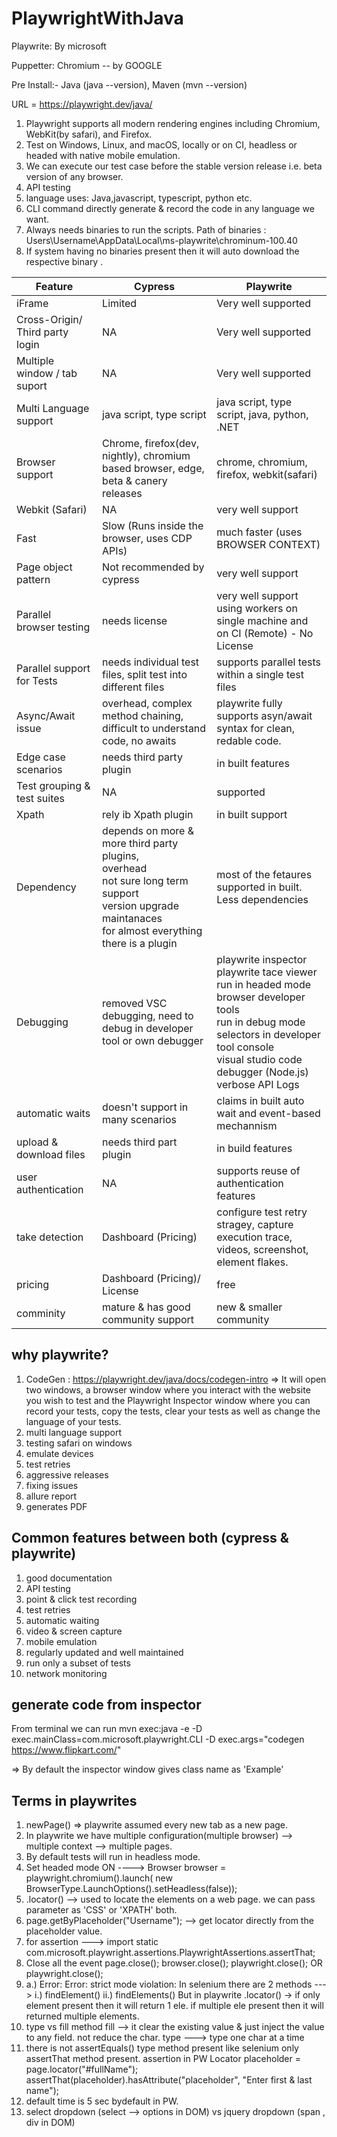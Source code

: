 # PlaywrightWithJava

Playwrite: By microsoft 

Puppetter: Chromium -- by GOOGLE

Pre Install:- Java (java --version), Maven (mvn --version)

URL  = https://playwright.dev/java/
1. Playwright supports all modern rendering engines including Chromium, WebKit(by safari), and Firefox.
2. Test on Windows, Linux, and macOS, locally or on CI, headless or headed with native mobile emulation.
3. We can execute our test case before the stable version release i.e. beta version of any browser.
4. API testing
5. language uses: Java,javascript, typescript, python etc.
6. CLI command directly generate & record the code in any language we want. 
7. Always needs binaries to run the scripts. Path of binaries : Users\Username\AppData\Local\ms-playwrite\chrominum-100.40
8. If system having no binaries present then it will auto download the respective binary .

| Feature                         | Cypress                                                                                                                                                              | Playwrite                                                                                                                                                                                                                  |
|---------------------------------|----------------------------------------------------------------------------------------------------------------------------------------------------------------------|----------------------------------------------------------------------------------------------------------------------------------------------------------------------------------------------------------------------------|
| iFrame                          | Limited                                                                                                                                                              | Very well supported                                                                                                                                                                                                        |
| Cross-Origin/ Third party login | NA                                                                                                                                                                   | Very well supported                                                                                                                                                                                                        |
| Multiple window / tab suport    | NA                                                                                                                                                                   | Very well supported                                                                                                                                                                                                        |
| Multi Language support          | java script, type script                                                                                                                                             | java script, type script, java, python, .NET                                                                                                                                                                               |
| Browser support                 | Chrome, firefox(dev, nightly), chromium based browser, edge, beta & canery releases                                                                                  | chrome, chromium, firefox, webkit(safari)                                                                                                                                                                                  |
| Webkit (Safari)                 | NA                                                                                                                                                                   | very well support                                                                                                                                                                                                          |
| Fast                            | Slow (Runs inside the browser, uses CDP APIs)                                                                                                                        | much faster (uses BROWSER CONTEXT)                                                                                                                                                                                         |
| Page object pattern             | Not recommended by cypress                                                                                                                                           | very well support                                                                                                                                                                                                          |
| Parallel browser testing        | needs license                                                                                                                                                        | very well support using workers on single machine and on CI (Remote) - No License                                                                                                                                          |
| Parallel support for Tests      | needs individual test files, split test into different files                                                                                                         | supports parallel tests within a single test files                                                                                                                                                                         |
| Async/Await issue               | overhead, complex method chaining, difficult to understand code, no awaits                                                                                           | playwrite fully supports asyn/await syntax for clean, redable code.                                                                                                                                                        |
| Edge case scenarios             | needs third party plugin                                                                                                                                             | in built features                                                                                                                                                                                                          |
| Test grouping & test suites     | NA                                                                                                                                                                   | supported                                                                                                                                                                                                                  |
| Xpath                           | rely ib Xpath plugin                                                                                                                                                 | in built support                                                                                                                                                                                                           |
| Dependency                      | depends on more & more third party plugins,<br/>overhead<br/>not sure long term support<br/>version upgrade<br/>maintanaces<br/>for almost everything there is a plugin | most of the fetaures supported in built. <br/> Less dependencies                                                                                                                                                           |
| Debugging                       | removed VSC debugging, need to debug in developer tool or own debugger                                                                                               | playwrite inspector<br/>playwrite tace viewer<br/>run in headed mode<br/>browser developer tools<br/>run in debug mode<br/>selectors in developer tool console<br/>visual studio code debugger (Node.js)<br/>verbose API Logs |
| automatic waits                 | doesn't support in many scenarios                                                                                                                                    | claims in built auto wait and event-based mechannism                                                                                                                                                                       |
| upload & download files         | needs third part plugin                                                                                                                                              | in build features                                                                                                                                                                                                          |
| user authentication             | NA                                                                                                                                                                   | supports reuse of authentication features                                                                                                                                                                                  |
| take detection                  | Dashboard (Pricing)                                                                                                                                                  | configure test retry stragey, capture execution trace, videos, screenshot, element flakes.                                                                                                                                 |
| pricing                         |         Dashboard (Pricing)/ License                        |    free                            |
| comminity                       |     mature & has good community support     | new & smaller community |

## why playwrite?
1. CodeGen : https://playwright.dev/java/docs/codegen-intro
   => It will open two windows, a browser window where you interact with the website you wish to test and the Playwright Inspector window where you can record your tests, copy the tests, clear your tests as well as change the language of your tests.
2. multi language support
3. testing safari on windows
4. emulate devices
5. test retries
6. aggressive releases
7. fixing issues
8. allure report
9. generates PDF

## Common features between both (cypress & playwrite)
1. good documentation
2. API testing
3. point & click test recording
4. test retries
5. automatic waiting 
6. video & screen capture
7. mobile emulation
8. regularly updated and well maintained
9. run only a subset of tests
10. network monitoring

## generate code from inspector
From terminal we can run 
mvn exec:java -e -D exec.mainClass=com.microsoft.playwright.CLI -D exec.args="codegen https://www.flipkart.com/"

=> By default the inspector window gives class name as 'Example'

## Terms in playwrites
1. newPage() => playwrite assumed every new tab as a new page.
2. In playwrite we have multiple configuration(multiple browser) --> multiple context --> multiple pages.
3. By default tests will run in headless mode.
4. Set headed mode ON ----> Browser browser = playwright.chromium().launch( new BrowserType.LaunchOptions().setHeadless(false));
5. .locator() --> used to locate the elements on a web page. we can pass parameter as 'CSS' or 'XPATH' both.
6. page.getByPlaceholder("Username");  --> get locator directly from the placeholder value.
6. for assertion ---> import static com.microsoft.playwright.assertions.PlaywrightAssertions.assertThat;
7. Close all the event
    page.close();
    browser.close();
    playwright.close();
OR
   playwright.close();
8. a.) Error: Error: strict mode violation:
 In selenium there are 2 methods --->
    i.) findElement()
   ii.) findElements()
But in playwrite .locator() -> if only element present then it will return 1 ele. if multiple ele present then it will returned multiple elements.
9. type vs fill method
   fill --> it clear the existing value & just inject the value to any field. not reduce the char.
   type ---> type one char at a time
10. there is not assertEquals() type method present like selenium only assertThat method present. assertion in PW
    Locator placeholder = page.locator("#fullName");
    assertThat(placeholder).hasAttribute("placeholder", "Enter first & last name");
11. default time is 5 sec bydefault in PW.
12. select dropdown (select --> options in DOM) vs jquery dropdown (span , div in DOM)

